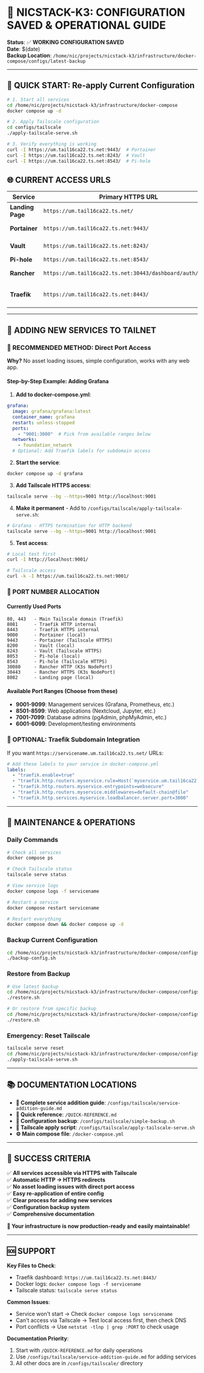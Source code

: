 # 🎯 NICSTACK-K3: CONFIGURATION SAVED & OPERATIONAL GUIDE

**Status**: ✅ **WORKING CONFIGURATION SAVED**  
**Date**: $(date)  
**Backup Location**: `/home/nic/projects/nicstack-k3/infrastructure/docker-compose/configs/latest-backup`

---

## 🚀 QUICK START: Re-apply Current Configuration

```bash
# 1. Start all services
cd /home/nic/projects/nicstack-k3/infrastructure/docker-compose
docker compose up -d

# 2. Apply Tailscale configuration
cd configs/tailscale
./apply-tailscale-serve.sh

# 3. Verify everything is working
curl -I https://um.tail16ca22.ts.net:9443/  # Portainer
curl -I https://um.tail16ca22.ts.net:8243/  # Vault
curl -I https://um.tail16ca22.ts.net:8543/  # Pi-hole
```

## 🌐 CURRENT ACCESS URLS

| Service | Primary HTTPS URL | Fallback HTTP | Purpose |
|---------|-------------------|---------------|---------|
| **Landing Page** | `https://um.tail16ca22.ts.net/` | `http://100.84.168.38:8082/` | Service directory |
| **Portainer** | `https://um.tail16ca22.ts.net:9443/` | `http://100.84.168.38:9000/` | Docker management |
| **Vault** | `https://um.tail16ca22.ts.net:8243/` | `http://100.84.168.38:8200/` | Secrets management |
| **Pi-hole** | `https://um.tail16ca22.ts.net:8543/` | `http://100.84.168.38:8053/` | DNS filtering |
| **Rancher** | `https://um.tail16ca22.ts.net:30443/dashboard/auth/login` | - | K3s management |
| **Traefik** | `https://um.tail16ca22.ts.net:8443/` | - | Reverse proxy dashboard |

---

## 📝 ADDING NEW SERVICES TO TAILNET

### 🎯 RECOMMENDED METHOD: Direct Port Access

**Why?** No asset loading issues, simple configuration, works with any web app.

#### Step-by-Step Example: Adding Grafana

1. **Add to docker-compose.yml**:
```yaml
grafana:
  image: grafana/grafana:latest
  container_name: grafana
  restart: unless-stopped
  ports:
    - "9001:3000"  # Pick from available ranges below
  networks:
    - foundation_network
  # Optional: Add Traefik labels for subdomain access
```

2. **Start the service**:
```bash
docker compose up -d grafana
```

3. **Add Tailscale HTTPS access**:
```bash
tailscale serve --bg --https=9001 http://localhost:9001
```

4. **Make it permanent** - Add to `/configs/tailscale/apply-tailscale-serve.sh`:
```bash
# Grafana - HTTPS termination for HTTP backend
tailscale serve --bg --https=9001 http://localhost:9001
```

5. **Test access**:
```bash
# Local test first
curl -I http://localhost:9001/

# Tailscale access
curl -k -I https://um.tail16ca22.ts.net:9001/
```

### 🔢 PORT NUMBER ALLOCATION

#### **Currently Used Ports**
```
80, 443   - Main Tailscale domain (Traefik)
8081      - Traefik HTTP internal
8443      - Traefik HTTPS internal
9000      - Portainer (local)
9443      - Portainer (Tailscale HTTPS)
8200      - Vault (local)
8243      - Vault (Tailscale HTTPS)
8053      - Pi-hole (local)
8543      - Pi-hole (Tailscale HTTPS)
30080     - Rancher HTTP (K3s NodePort)
30443     - Rancher HTTPS (K3s NodePort)
8082      - Landing page (local)
```

#### **Available Port Ranges** (Choose from these)
- **9001-9099**: Management services (Grafana, Prometheus, etc.)
- **8501-8599**: Web applications (Nextcloud, Jupyter, etc.)
- **7001-7099**: Database admins (pgAdmin, phpMyAdmin, etc.)
- **6001-6099**: Development/testing environments

### 🎨 OPTIONAL: Traefik Subdomain Integration

If you want `https://servicename.um.tail16ca22.ts.net/` URLs:

```yaml
# Add these labels to your service in docker-compose.yml
labels:
  - "traefik.enable=true"
  - "traefik.http.routers.myservice.rule=Host(`myservice.um.tail16ca22.ts.net`)"
  - "traefik.http.routers.myservice.entrypoints=websecure"
  - "traefik.http.routers.myservice.middlewares=default-chain@file"
  - "traefik.http.services.myservice.loadbalancer.server.port=3000"
```

---

## 🔧 MAINTENANCE & OPERATIONS

### Daily Commands
```bash
# Check all services
docker compose ps

# Check Tailscale status
tailscale serve status

# View service logs
docker compose logs -f servicename

# Restart a service
docker compose restart servicename

# Restart everything
docker compose down && docker compose up -d
```

### Backup Current Configuration
```bash
cd /home/nic/projects/nicstack-k3/infrastructure/docker-compose/configs/tailscale
./backup-config.sh
```

### Restore from Backup
```bash
# Use latest backup
cd /home/nic/projects/nicstack-k3/infrastructure/docker-compose/configs/latest-backup
./restore.sh

# Or restore from specific backup
cd /home/nic/projects/nicstack-k3/infrastructure/docker-compose/configs/backup-YYYYMMDD-HHMMSS
./restore.sh
```

### Emergency: Reset Tailscale
```bash
tailscale serve reset
cd /home/nic/projects/nicstack-k3/infrastructure/docker-compose/configs/tailscale
./apply-tailscale-serve.sh
```

---

## 📚 DOCUMENTATION LOCATIONS

- **📖 Complete service addition guide**: `/configs/tailscale/service-addition-guide.md`
- **🎯 Quick reference**: `/QUICK-REFERENCE.md`  
- **💾 Configuration backup**: `/configs/tailscale/simple-backup.sh`
- **🔧 Tailscale apply script**: `/configs/tailscale/apply-tailscale-serve.sh`
- **⚙️ Main compose file**: `/docker-compose.yml`

---

## 🎉 SUCCESS CRITERIA

✅ **All services accessible via HTTPS with Tailscale**  
✅ **Automatic HTTP → HTTPS redirects**  
✅ **No asset loading issues with direct port access**  
✅ **Easy re-application of entire config**  
✅ **Clear process for adding new services**  
✅ **Configuration backup system**  
✅ **Comprehensive documentation**  

**🎯 Your infrastructure is now production-ready and easily maintainable!**

---

## 🆘 SUPPORT

**Key Files to Check**:
- Traefik dashboard: `https://um.tail16ca22.ts.net:8443/`
- Docker logs: `docker compose logs -f servicename`
- Tailscale status: `tailscale serve status`

**Common Issues**:
- Service won't start → Check `docker compose logs servicename`
- Can't access via Tailscale → Test local access first, then check DNS
- Port conflicts → Use `netstat -tlnp | grep :PORT` to check usage

**Documentation Priority**:
1. Start with `/QUICK-REFERENCE.md` for daily operations
2. Use `/configs/tailscale/service-addition-guide.md` for adding services
3. All other docs are in `/configs/tailscale/` directory

